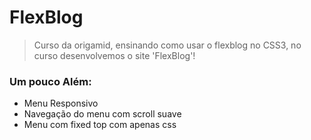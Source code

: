 # FlexBlog

> Curso da origamid, ensinando como usar o flexblog no CSS3, no curso desenvolvemos o site 'FlexBlog'!

### Um pouco Além:
- Menu Responsivo
- Navegação do menu com scroll suave
- Menu com fixed top com apenas css